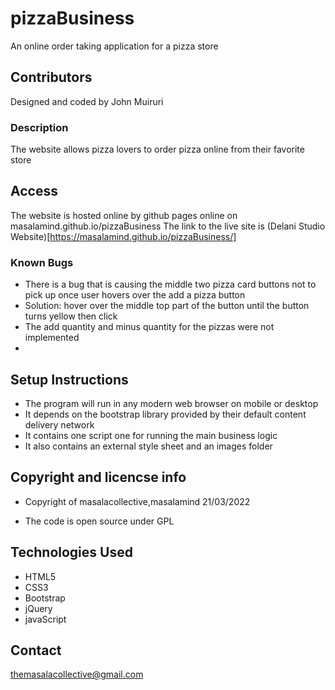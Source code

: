 # pizzaBusiness
An online order taking application for a pizza store



## Contributors
Designed and coded by John Muiruri 

### Description
The website allows pizza lovers to order pizza online from their favorite store 


## Access 
The website is hosted online by github pages online on masalamind.github.io/pizzaBusiness
The link to the live site is 
(Delani Studio Website)[https://masalamind.github.io/pizzaBusiness/]

### Known Bugs 
- There is a bug that is causing the middle two pizza card buttons not to pick up once user hovers over the add a pizza button
- Solution: hover over the middle top part of the button until the button turns yellow then click
- The add quantity and minus quantity for the pizzas were not implemented 
- 
## Setup Instructions 
- The program will run in any modern web browser on mobile or desktop
- It depends on the bootstrap library provided by their default content delivery network 
- It contains one script one for running the main business logic 
- It also contains an external style sheet and an images folder

## Copyright and licencse info
- Copyright of masalacollective,masalamind 
21/03/2022

- The code is open source under GPL 

## Technologies Used
- HTML5
- CSS3
- Bootstrap
- jQuery
- javaScript



## Contact 

themasalacollective@gmail.com
